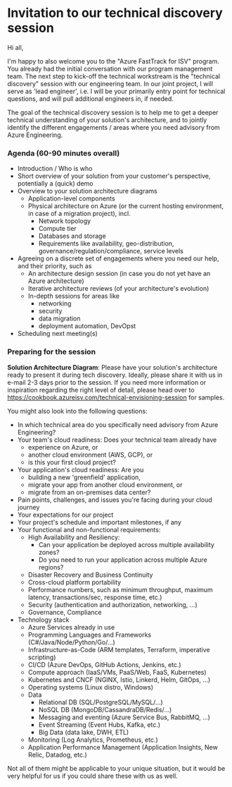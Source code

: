 
# Invitation to our technical discovery session

Hi all, 

I'm happy to also welcome you to the "Azure FastTrack for ISV" program. 
You already had the initial conversation with our program management team. 
The next step to kick-off the technical workstream is the "technical discovery" session with our engineering team. 
In our joint project, I will serve as 'lead engineer', i.e. I will be your primarily entry point for technical questions, and will pull additional engineers in, if needed. 

The goal of the technical discovery session is to help me to get a deeper technical understanding of your solution's architecture, and to jointly identify the different engagements / areas where you need advisory from Azure Engineering. 

### Agenda (60-90 minutes overall)

- Introduction / Who is who
- Short overview of your solution from your customer's perspective, potentially a (quick) demo
- Overview to your solution architecture diagrams
  - Application-level components
  - Physical architecture on Azure (or the current hosting environment, in case of a migration project), incl.
    - Network topology
    - Compute tier
    - Databases and storage
    - Requirements like availability, geo-distribution, governance/regulation/compliance, service levels
- Agreeing on a discrete set of engagements where you need our help, and their priority, such as
  - An architecture design session (in case you do not yet have an Azure architecture)
  - Iterative architecture reviews (of your architecture's evolution)
  - In-depth sessions for areas like
    - networking
    - security
    - data migration
    - deployment automation, DevOpst
- Scheduling next meeting(s)

### Preparing for the session

**Solution Architecture Diagram**: Please have your solution's architecture ready to present it during tech discovery. Ideally, please share it with us in e-mail 2-3 days prior to the session. If you need more information or inspiration regarding the right level of detail, please head over to https://cookbook.azureisv.com/technical-envisioning-session for samples. 

You might also look into the following questions:

- In which technical area do you specifically need advisory from Azure Engineering?
- Your team's cloud readiness: Does your technical team already have
  - experience on Azure, or 
  - another cloud environment (AWS, GCP), or 
  - is this your first cloud project?
- Your application's cloud readiness: Are you 
  - building a new 'greenfield' application,
  - migrate your app from another cloud environment, or
  - migrate from an on-premises data center?
- Pain points, challenges, and issues you're facing during your cloud journey
- Your expectations for our project
- Your project's schedule and important milestones, if any
- Your functional and non-functional requirements:
  - High Availability and Resiliency: 
    - Can your application be deployed across multiple availability zones?
    - Do you need to run your application across multiple Azure regions?
  - Disaster Recovery and Business Continuity
  - Cross-cloud platform portability
  - Performance numbers, such as minimum throughput, maximum latency, transactions/sec, response time, etc.)
  - Security (authentication and authorization, networking, ...) 
  - Governance, Compliance
- Technology stack
  - Azure Services already in use
  - Programming Languages and Frameworks (C#/Java/Node/Python/Go/...)
  - Infrastructure-as-Code (ARM templates, Terraform, imperative scripting)
  - CI/CD (Azure DevOps, GitHub Actions, Jenkins, etc.)
  - Compute approach (IaaS/VMs, PaaS/Web, FaaS, Kubernetes)
  - Kubernetes and CNCF (NGINX, Istio, Linkerd, Helm, GitOps, ...)
  - Operating systems (Linux distro, Windows)
  - Data
    - Relational DB (SQL/PostgreSQL/MySQL/...)
    - NoSQL DB (MongoDB/CassandraDB/Redis/...)
    - Messaging and eventing (Azure Service Bus, RabbitMQ, ...)
    - Event Streaming (Event Hubs, Kafka, etc.)
    - Big Data (data lake, DWH, ETL)
  - Monitoring (Log Analytics, Prometheus, etc.)
  - Application Performance Management (Application Insights, New Relic, Datadog, etc.)

Not all of them might be applicable to your unique situation, but it would be very helpful for us if you could share these with us as well. 

